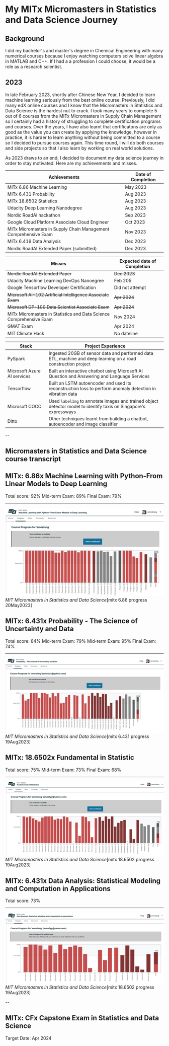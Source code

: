 # My MITx Micromasters in Statistics and Data Science Journey

## Background
I did my bachelor's and master's degree in Chemical Engineering with many numerical courses because I enjoy watching computers solve linear algebra in MATLAB and C++. If I had a a profession I could choose, it would be a role as a research scientist.

## 2023

In late February 2023, shortly after Chinese New Year, I decided to learn machine learning seriously from the best online course. Previously, I did many edX online courses and I know that the Micromasters in Statistics and Data Science is the hardest nut to crack. I took many years to complete 5 out of 6 courses from the MITx Micromasters in Supply Chain Management so I certainly had a history of struggling to complete certification programs and courses. Over the years, I have also learnt that certificatons are only as good as the value you can create by applying the knowledge, however in practice, it is harder to learn anything without being committed to a course so I decided to pursue courses again. This time round, I will do both courses and side projects so that I also learn by working on real world solutions.

As 2023 draws to an end, I decided to document my data science journey in order to stay motivated. Here are my achievements and misses.

| Achievements    | Date of Completion |
| -------- | ------- |
| MITx 6.86 Machine Learning| May 2023    |
| MITx 6.431 Probability | Aug 2023     |
| MITx 18.6502 Statistics   | Aug 2023    |
| Udacity Deep Learning Nanodegree   | Aug 2023    |
| Nordic RoadAI hackathon  | Sep 2023    |
| Google Cloud Platform Associate Cloud Engineer   | Oct 2023    |
| MITx Micromasters in Supply Chain Management Comprehensive Exam | Nov 2023    |
| MITx 6.419 Data Analysis  | Dec 2023    |
| Nordic RoadAI Extended Paper (submitted)  | Dec 2023    |

| Misses   | Expected date of Completion |
| -------- | ------- |
| ~~Nordic RoadAI Extended Paper~~  | ~~Dec 2023~~    |
| Udacity Machine Learning DevOps Nanoegree| Feb 205    |
| Google Tensorflow Developer Certification | Did not attempt    |
| ~~Microsoft AI-102 Artificial Intelligence Associate Exam~~   | ~~Apr 2024~~    |
| ~~Microsoft DP-100 Data Scientist Associate Exam~~   | ~~Apr 2024~~    |
| MITx Micromasters in Statistics and Data Science Comprehensive Exam | Nov 2024    |
| GMAT Exam  | Apr 2024    |
| MIT Climate Hack   | No dateline   |

| Stack   | Project Experience |
| -------- | ------------------ |
| PySpark | Ingested 20GB of sensor data and performed data ETL, machine and deep learning on a road construction project |
| Microsoft Azure AI services | Built an interactive chatbot using Microsoft AI Question and Answering and Language Services |
| Tensorflow | Built an LSTM autoencoder and used its reconstruction loss to perform anomaly detection in vibration data |
| Microsoft COCO | Used `labelImg` to annotate images and trained object detector model to identify taxis on Singapore's expressways |
| Ditto | Other techniques learnt from building a chatbot, autoencoder and image classifier |

--
## Micromasters in Statistics and Data Science course transcript

## MITx: 6.86x Machine Learning with Python-From Linear Models to Deep Learning

Total score: 92%
Mid-term Exam: 89%
Final Exam: 79%

---

![Semantic description of image](mitx_686_final.png "Progress")*MIT Micromasters in Statistics and Data Science*[mitx 6.86 progress 20May2023]

## MITx: 6.431x Probability - The Science of Uncertainty and Data

Total score: 84%
Mid-term Exam: 79%
Mid-term Exam: 95%
Final Exam: 74%

---

![Semantic description of image](mitx_6431.png "Progress")*MIT Micromasters in Statistics and Data Science*[mitx 6.431 progress 19Aug2023]

## MITx: 18.6502x Fundamental in Statistic

Total score: 75%
Mid-term Exam: 73%
Final Exam: 68%

---

![Semantic description of image](mitx_18_6502.png "Progress")*MIT Micromasters in Statistics and Data Science*[mitx 18.6502 progress 19Aug2023]

## MITx: 6.431x Data Analysis: Statistical Modeling and Computation in Applications

Total score: 73%

---

![Semantic description of image](mitx_6419.png "Progress")*MIT Micromasters in Statistics and Data Science*[mitx 18.6502 progress 19Aug2023]

--

## MITx: CFx Capstone Exam in Statistics and Data Science

Target Date: Apr 2024
